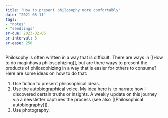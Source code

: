 ```yaml
---
title: "How to present philosophy more comfortably"
date: "2021-08-11"
tags:
- "notes"
- "seedlings"
sr-due: 2023-02-06
sr-interval: 3
sr-ease: 250
---
```


Philosophy is often written in a way that is difficult. There are ways in [[How to do maginhawa philosophizing]], but are there ways to present the products of philosophizing in a way that is easier for others to consume? Here are some ideas on how to do that:

1. Use fiction to present philosophical ideas.
2. Use the autobiographical voice. My idea here is to narrate how I discovered certain truths or insights. A weekly update on this journey via a newsletter captures the process (see also [[Philosophical autobiography]]).
3. Use photography.